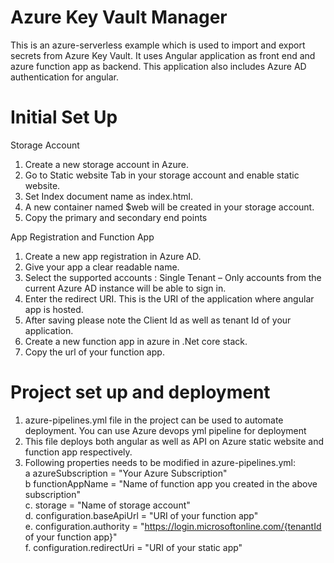 # Azure Key Vault Manager
This is an azure-serverless example which is used to import and export secrets from Azure Key Vault. It uses Angular application as front end and azure function app as backend.
This application also includes Azure AD authentication for angular.

# Initial Set Up


Storage Account
1. Create a new storage account in Azure.
2. Go to Static website Tab in your storage account and enable static website.
3. Set Index document name as index.html.
4. A new container named $web will be created in your storage account.
5. Copy the primary and secondary end points

App Registration and Function App 
1. Create a new app registration in Azure AD.
2. Give your app a clear readable name.
3. Select the supported accounts : Single Tenant – Only accounts from the current Azure AD instance will be able to sign in.
4. Enter the redirect URI. This is the URI of the application where angular app is hosted.
5. After saving please note the Client Id as well as tenant Id of your application.
6. Create a new function app in azure in .Net core stack.
7. Copy the url of your function app.


# Project set up and deployment

1. azure-pipelines.yml file in the project can be used to automate deployment. You can use Azure devops yml pipeline for deployment
2. This file deploys both angular as well as API on Azure static website and function app respectively.
3. Following properties needs to be modified in azure-pipelines.yml:<br />
 a azureSubscription = "Your Azure Subscription"<br />
 b functionAppName = "Name of function app you created in the above subscription"<br />
 c. storage = "Name of storage account"<br />
 d. configuration.baseApiUrl = "URI of your function app"<br />
 e. configuration.authority = "https://login.microsoftonline.com/{tenantId of your function app}"<br />
 f. configuration.redirectUri = "URI of your static app"<br />

